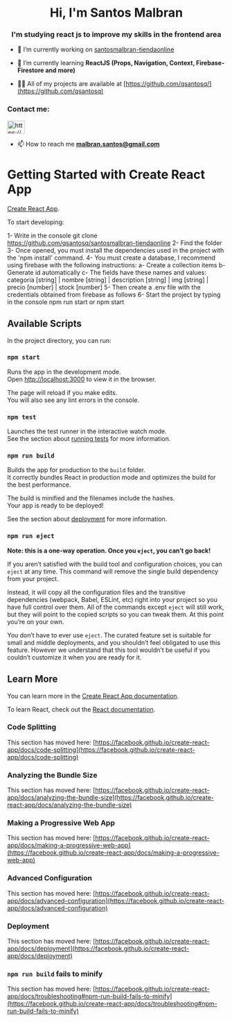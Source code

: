 <h1 align="center">Hi, I'm Santos Malbran</h1>
<h3 align="center">I'm studying react js to improve my skills in the frontend area</h3>

- 🔭 I’m currently working on [santosmalbran-tiendaonline](https://github.com/qsantosq/santosmalbran-tiendaonline)

- 🌱 I’m currently learning **ReactJS (Props, Navigation, Context, Firebase-Firestore and more)**

- 👨‍💻 All of my projects are available at [https://github.com/qsantosq/](https://github.com/qsantosq)


<h3 align="left">Contact me:</h3>
<p align="left">
<a href="https://www.linkedin.com/in/santos-malbran-9bb418191/" target="blank"><img align="center" src="https://raw.githubusercontent.com/rahuldkjain/github-profile-readme-generator/master/src/images/icons/Social/linked-in-alt.svg" alt="https://www.linkedin.com/in/santos-malbran-9bb418191/" height="30" width="40" /></a>
</p>

- 📫 How to reach me **malbran.santos@gmail.com**

# Getting Started with Create React App

[Create React App](https://github.com/facebook/create-react-app).

To start developing:

1- Write in the console git clone https://github.com/qsantosq/santosmalbran-tiendaonline
2- Find the folder
3- Once opened, you must install the dependencies used in the project with the 'npm install' command.
4- You must create a database, I recommend using firebase with the following instructions:
  a- Create a collection items
  b- Generate id automatically
  c- The fields have these names and values: categoria [string]  | nombre [string] | description [string] | img [string] |  precio [number] | stock [number]
5- Then create a .env file with the credentials obtained from firebase as follows 
6- Start the project by typing in the console npm run start or npm start

## Available Scripts

In the project directory, you can run:

### `npm start`

Runs the app in the development mode.\
Open [http://localhost:3000](http://localhost:3000) to view it in the browser.

The page will reload if you make edits.\
You will also see any lint errors in the console.

### `npm test`

Launches the test runner in the interactive watch mode.\
See the section about [running tests](https://facebook.github.io/create-react-app/docs/running-tests) for more information.

### `npm run build`

Builds the app for production to the `build` folder.\
It correctly bundles React in production mode and optimizes the build for the best performance.

The build is minified and the filenames include the hashes.\
Your app is ready to be deployed!

See the section about [deployment](https://facebook.github.io/create-react-app/docs/deployment) for more information.

### `npm run eject`

**Note: this is a one-way operation. Once you `eject`, you can’t go back!**

If you aren’t satisfied with the build tool and configuration choices, you can `eject` at any time. This command will remove the single build dependency from your project.

Instead, it will copy all the configuration files and the transitive dependencies (webpack, Babel, ESLint, etc) right into your project so you have full control over them. All of the commands except `eject` will still work, but they will point to the copied scripts so you can tweak them. At this point you’re on your own.

You don’t have to ever use `eject`. The curated feature set is suitable for small and middle deployments, and you shouldn’t feel obligated to use this feature. However we understand that this tool wouldn’t be useful if you couldn’t customize it when you are ready for it.

## Learn More

You can learn more in the [Create React App documentation](https://facebook.github.io/create-react-app/docs/getting-started).

To learn React, check out the [React documentation](https://reactjs.org/).

### Code Splitting

This section has moved here: [https://facebook.github.io/create-react-app/docs/code-splitting](https://facebook.github.io/create-react-app/docs/code-splitting)

### Analyzing the Bundle Size

This section has moved here: [https://facebook.github.io/create-react-app/docs/analyzing-the-bundle-size](https://facebook.github.io/create-react-app/docs/analyzing-the-bundle-size)

### Making a Progressive Web App

This section has moved here: [https://facebook.github.io/create-react-app/docs/making-a-progressive-web-app](https://facebook.github.io/create-react-app/docs/making-a-progressive-web-app)

### Advanced Configuration

This section has moved here: [https://facebook.github.io/create-react-app/docs/advanced-configuration](https://facebook.github.io/create-react-app/docs/advanced-configuration)

### Deployment

This section has moved here: [https://facebook.github.io/create-react-app/docs/deployment](https://facebook.github.io/create-react-app/docs/deployment)

### `npm run build` fails to minify

This section has moved here: [https://facebook.github.io/create-react-app/docs/troubleshooting#npm-run-build-fails-to-minify](https://facebook.github.io/create-react-app/docs/troubleshooting#npm-run-build-fails-to-minify)
